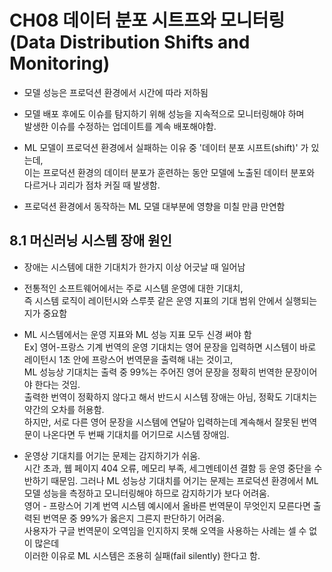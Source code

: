 # CH08 데이터 분포 시트프와 모니터링(Data Distribution Shifts and Monitoring)     

- 모델 성능은 프로덕션 환경에서 시간에 따라 저하됨   

- 모델 배포 후에도 이슈를 탐지하기 위해 성능을 지속적으로 모니터링해야 하며   
  발생한 이슈를 수정하는 업데이트를 계속 배포해야함.   
- ML 모델이 프로덕션 환경에서 실패하는 이유 중 '데이터 분포 시프트(shift)' 가 있는데,    
  이는 프로덕션 환경의 데이터 분포가 훈련하는 동안 모델에 노출된 데이터 분포와 다르거나 괴리가 점차 커질 때 발생함.    

- 프로덕션 환경에서 동작하는 ML 모델 대부분에 영향을 미칠 만큼 만연함   




## 8.1 머신러닝 시스템 장애 원인     

- 장애는 시스템에 대한 기대치가 한가지 이상 어긋날 때 일어남   

- 전통적인 소프트웨어에서는 주로 시스템 운영에 대한 기대치,   
  즉 시스템 로직이 레이턴시와 스루풋 같은 운영 지표의 기대 범위 안에서 실행되는지가 중요함     

- ML 시스템에서는 운영 지표와 ML 성능 지표 모두 신경 써야 함     
  Ex] 영어-프랑스 기계 번역의 운영 기대치는 영어 문장을 입력하면 시스템이 바로 레이턴시 1초 안에 프랑스어 번역문을 출력해 내는 것이고,     
  ML 성능상 기대치는 출력 중 99%는 주어진 영어 문장을 정확히 번역한 문장이어야 한다는 것임.    
  출력한 번역이 정확하지 않다고 해서 반드시 시스템 장애는 아님, 정확도 기대치는 약간의 오차를 허용함.  
  하지만, 서로 다른 영어 문장을 시스템에 연달아 입력하는데 계속해서 잘못된 번역문이 나온다면 두 번째 기대치를 어기므로 시스템 장애임.   

- 운영상 기대치를 어기는 문제는 감지하기가 쉬움.  
  시간 초과, 웹 페이지 404 오류, 메모리 부족, 세그멘테이션 결함 등 운영 중단을 수반하기 때문임. 
  그러나 ML 성능상 기대치를 어기는 문제는 프로덕션 환경에서 ML 모델 성능을 측정하고 모니터링해야 하므로 감지하기가 보다 어려움.    
  영어 - 프랑스어 기계 번역 시스템 예시에서 올바른 번역문이 무엇인지 모른다면 출력된 번역문 중 99%가 옳은지 그른지 판단하기 어려움.   
  사용자가 구글 번역문이 오역임을 인지하지 못해 오역을 사용하는 사례는 셀 수 없이 많은데     
  이러한 이유로 ML 시스템은 조용히 실패(fail silently) 한다고 함.    

